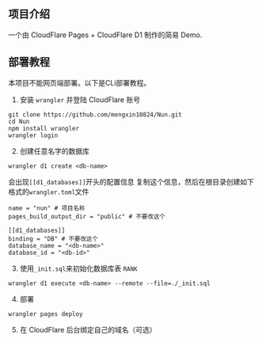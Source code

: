## 项目介绍
一个由 CloudFlare Pages + CloudFlare D1 制作的简易 Demo.

## 部署教程
本项目不能网页端部署。以下是CLi部署教程。
1. 安装 `wrangler` 并登陆 CloudFlare 账号
```
git clone https://github.com/mengxin10824/Nun.git
cd Nun
npm install wrangler
wrangler login
```
2. 创建任意名字的数据库
```
wrangler d1 create <db-name>
```
会出现`[[d1_databases]]`开头的配置信息
复制这个信息，然后在根目录创建如下格式的`wrangler.toml`文件
```
name = "nun" # 项目名称
pages_build_output_dir = "public" # 不要改这个

[[d1_databases]]
binding = "DB" # 不要改这个
database_name = "<db-name>"
database_id = "<db-id>"
```
3. 使用`_init.sql`来初始化数据库表 `RANK`
```
wrangler d1 execute <db-name> --remote --file=./_init.sql
```
4. 部署
```
wrangler pages deploy
```
5. 在 CloudFlare 后台绑定自己的域名（可选）
